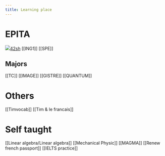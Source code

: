 ```yaml
---
title: Learning place
---
```


# EPITA
[![](https://www.notion.so/icons/window_gray.svg)42sh](https://www.notion.so/42sh-d73a726c49934904ab5d935d17201f9b?pvs=21)
[[ING1]]
[[SPE]]
## Majors
[[TC]]
[[IMAGE]]
[[GISTRE]]
[[QUANTUM]]
# Others
[[Timvocab]]
[[Tim & le francais]]
# Self taught
[[Linear algebra/Linear algebra]]
[[Mechanical Physic]]
[[MAGMA]]
[[Renew french passport]]
[[IELTS practice]]
